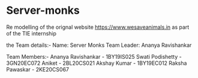 # Server-monks
Re modelling of the orignal website https://www.wesaveanimals.in
as part of the TIE internship 




the Team details:- 
Name: Server Monks
Team Leader: Ananya Ravishankar



Team Members:- 
Ananya Ravishankar - 1BY19IS025
Swati Podishetty - 3GN20EC072
Aniket - 2BL20CS021
Akshay Kumar - 1BY19EC012
Raksha Pawaskar - 2KE20CS067

